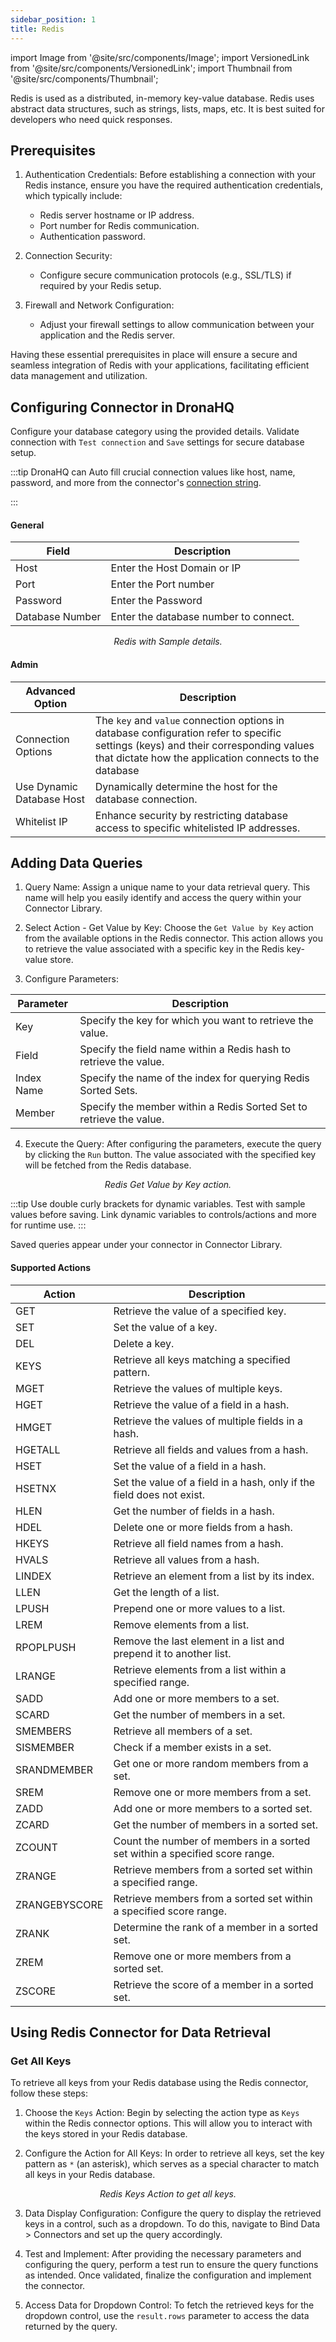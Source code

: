 ```yaml
---
sidebar_position: 1
title: Redis
---
```


import Image from '@site/src/components/Image';
import VersionedLink from '@site/src/components/VersionedLink';
import Thumbnail from '@site/src/components/Thumbnail';

Redis is used as a distributed, in-memory key-value database. Redis uses abstract data structures, such as strings, lists, maps, etc. It is best suited for developers who need quick responses.

## Prerequisites 

1. Authentication Credentials: Before establishing a connection with your Redis instance, ensure you have the required authentication credentials, which typically include:
   - Redis server hostname or IP address.
   - Port number for Redis communication.
   - Authentication password.

2. Connection Security:
   - Configure secure communication protocols (e.g., SSL/TLS) if required by your Redis setup.

3. Firewall and Network Configuration:
   - Adjust your firewall settings to allow communication between your application and the Redis server.

Having these essential prerequisites in place will ensure a secure and seamless integration of Redis with your applications, facilitating efficient data management and utilization.

## Configuring Connector in DronaHQ

Configure your database category using the provided details. Validate connection with `Test connection` and `Save` settings for secure database setup.

:::tip
DronaHQ can Auto fill crucial connection values like host, name, password, and more from the connector's [connection string](https://stackexchange.github.io/StackExchange.Redis/Configuration).

:::

#### General 

| Field                | Description                             |
|----------------------|-----------------------------------------|
| Host                 | Enter the Host Domain or IP             |
| Port                 | Enter the Port number                   |
| Password             | Enter the Password                      |
| Database Number | Enter the database number to connect.        |


<figure>
  <Thumbnail src="/img/reference/connectors/redis/details.png" alt="Redis with Sample details." />
  <figcaption align = "center"><i>Redis with Sample details.</i></figcaption>
</figure>

#### Admin

| Advanced Option   | Description    |
|--------------------|---------------------|
| Connection Options | The `key` and `value` connection options in database configuration refer to specific settings (keys) and their corresponding values that dictate how the application connects to the database |
| Use Dynamic Database Host                | Dynamically determine the host for the database connection.                               |
| <VersionedLink to = "../../datasource-concepts/whitelisting_dronahq_ip"> Whitelist IP                 </VersionedLink>            | Enhance security by restricting database access to specific whitelisted IP addresses.     |


## Adding Data Queries 



1. Query Name: Assign a unique name to your data retrieval query. This name will help you easily identify and access the query within your Connector Library.

2. Select Action - Get Value by Key: Choose the `Get Value by Key` action from the available options in the Redis connector. This action allows you to retrieve the value associated with a specific key in the Redis key-value store.

3. Configure Parameters:


| Parameter   | Description                                                  |
|-------------|--------------------------------------------------------------|
| Key         | Specify the key for which you want to retrieve the value.    |
| Field       | Specify the field name within a Redis hash to retrieve the value. |
| Index Name  | Specify the name of the index for querying Redis Sorted Sets. |
| Member      | Specify the member within a Redis Sorted Set to retrieve the value. |


4. Execute the Query: After configuring the parameters, execute the query by clicking the `Run` button. The value associated with the specified key will be fetched from the Redis database.

<figure>
      <Thumbnail src="/img/reference/connectors/redis/get.jpeg" alt="Redis Get Value by Key action." />
      <figcaption align = "center"><i>Redis Get Value by Key action.</i></figcaption>
</figure>

:::tip
Use double curly brackets for dynamic variables. Test with sample values before saving. Link dynamic variables to controls/actions and more for runtime use. 
:::

Saved queries appear under your connector in Connector Library.

#### Supported Actions


| Action         | Description                                                                                     |
|----------------|-------------------------------------------------------------------------------------------------|
| GET            | Retrieve the value of a specified key.                                                        |
| SET            | Set the value of a key.                                                                        |
| DEL            | Delete a key.                                                                                   |
| KEYS           | Retrieve all keys matching a specified pattern.                                               |
| MGET           | Retrieve the values of multiple keys.                                                         |
| HGET           | Retrieve the value of a field in a hash.                                                      |
| HMGET          | Retrieve the values of multiple fields in a hash.                                             |
| HGETALL        | Retrieve all fields and values from a hash.                                                   |
| HSET           | Set the value of a field in a hash.                                                           |
| HSETNX         | Set the value of a field in a hash, only if the field does not exist.                         |
| HLEN           | Get the number of fields in a hash.                                                           |
| HDEL           | Delete one or more fields from a hash.                                                        |
| HKEYS          | Retrieve all field names from a hash.                                                         |
| HVALS          | Retrieve all values from a hash.                                                              |
| LINDEX         | Retrieve an element from a list by its index.                                                 |
| LLEN           | Get the length of a list.                                                                      |
| LPUSH          | Prepend one or more values to a list.                                                         |
| LREM           | Remove elements from a list.                                                                   |
| RPOPLPUSH      | Remove the last element in a list and prepend it to another list.                             |
| LRANGE         | Retrieve elements from a list within a specified range.                                       |
| SADD           | Add one or more members to a set.                                                              |
| SCARD          | Get the number of members in a set.                                                            |
| SMEMBERS       | Retrieve all members of a set.                                                                 |
| SISMEMBER      | Check if a member exists in a set.                                                             |
| SRANDMEMBER    | Get one or more random members from a set.                                                    |
| SREM           | Remove one or more members from a set.                                                         |
| ZADD           | Add one or more members to a sorted set.                                                       |
| ZCARD          | Get the number of members in a sorted set.                                                     |
| ZCOUNT         | Count the number of members in a sorted set within a specified score range.                    |
| ZRANGE         | Retrieve members from a sorted set within a specified range.                                  |
| ZRANGEBYSCORE  | Retrieve members from a sorted set within a specified score range.                             |
| ZRANK          | Determine the rank of a member in a sorted set.                                               |
| ZREM           | Remove one or more members from a sorted set.                                                 |
| ZSCORE         | Retrieve the score of a member in a sorted set.                                               |


## Using Redis Connector for Data Retrieval

### Get All Keys

To retrieve all keys from your Redis database using the Redis connector, follow these steps:

1. Choose the `Keys` Action: Begin by selecting the action type as `Keys` within the Redis connector options. This will allow you to interact with the keys stored in your Redis database.

2. Configure the Action for All Keys: In order to retrieve all keys, set the key pattern as `*` (an asterisk), which serves as a special character to match all keys in your Redis database.

<figure>
      <Thumbnail src="/img/reference/connectors/redis/getkey.jpeg" alt="Redis Keys Action to get all keys." />
      <figcaption align = "center"><i>Redis Keys Action to get all keys.</i></figcaption>
</figure>

3. Data Display Configuration: Configure the query to display the retrieved keys in a control, such as a dropdown. To do this, navigate to Bind Data > Connectors and set up the query accordingly.

4. Test and Implement: After providing the necessary parameters and configuring the query, perform a test run to ensure the query functions as intended. Once validated, finalize the configuration and implement the connector.

5. Access Data for Dropdown Control: To fetch the retrieved keys for the dropdown control, use the `result.rows` parameter to access the data returned by the query.



